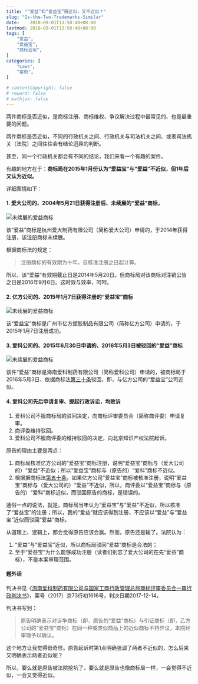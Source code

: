 ```yaml
---
title: "“爱益”和“爱益宝”既近似，又不近似？"
slug: "Is-the-Two-Trademarks-Similar"
date:    2018-09-01T13:50:40+08:00
lastmod: 2018-09-01T13:50:40+08:00
tags: [
    "爱益",
    "爱益宝",
    "商标近似",
]
categories: [
    "Laws",
    "案例",
]

# contentCopyright: false
# reward: false
# mathjax: false
---
```


两件商标是否近似，是商标注册、商标维权、争议解决过程中最常见的、也是最重要的问题。

两件商标是否近似，不同的行政机关之间、行政机关与司法机关之间、或者司法机关（法院）之间往往会有结论迥异的判断。

甚至，同一个行政机关都会有不同的结论，我们来看一个有趣的案件。<!--more-->

有趣的地方在于：**商标局在2015年1月份认为“爱益宝”与“爱益”不近似，但1年后又认为近似。**

详细案情如下：

#### 1. 爱大公司的、2004年5月21日获得注册后、未续展的“爱益”商标，

![未续展的爱益商标](/img/201809/3352735-aiyi.png)

该“爱益”商标是杭州爱大制药有限公司（简称爱大公司）申请的，于2014年获得注册，该注册商标未续展。

根据商标法的规定：

> 注册商标的有效期为十年，自核准注册之日起计算。

所以，该“爱益”有效期截止日是2014年5月20日。但商标局对该商标对注销公告之日是2016年9月6日。这时效与效率，呵呵。

#### 2. 亿方公司的、2015年1月7日获得注册的“爱益宝”商标

![未续展的爱益商标](/img/201809/13114660-aiyibao.png)

该“爱益宝”商标是广州市亿方塑胶制品有限公司（简称亿方公司）申请的，于2015年1月7日注册成功。


#### 3. 爱科公司的、2015年6月30日申请的、2016年5月3日被驳回的“爱益”商标

![未续展的爱益商标](/img/201809/17321831-aiyi.png)

该件“爱益”商标是海南爱科制药有限公司（简称爱科公司）申请的，被商标局于2016年5月3日、依据商标法[第三十条](/post/trademark-law-2017/#第三十条)驳回，即，与亿方公司的“爱益宝”公司近似。

#### 4. 爱科公司先后申请复审、提起行政诉讼，均败诉

1. 爱科公司不服商标局的驳回决定，向商标评审委员会（简称商评委）申请复审。
2. 商评委维持驳回。
3. 爱科公司不服商评委的维持驳回的决定，向北京知识产权法院起诉。

原告的理由主要是两点：

1. 商标局核准亿方公司的“爱益宝”商标注册，说明“爱益宝”商标与（爱大公司的）“爱益”不近似；所以“爱益宝”商标与（原告的）“爱科”商标不近似。
2. 根据据商标法[第五十条](/post/trademark-law-2017/#第五十条)，如果亿方公司“爱益宝”商标被核准注册，说明“爱益宝”商标与（爱大公司的）“爱益”不近似，所以，商评委以“爱益宝”商标与（原告的）“爱科”商标近似，而驳回原告的商标，是错误的。

通俗一点的说法，就是，商标局当年认为“爱益宝”与“爱益”不近似，所以核准了“爱益宝”的注册；所以，我的“爱益”就应该得到注册，不应该以“爱益”与“爱益宝”近似而驳回“爱益”商标。

从道理上、逻辑上，都会觉得原告应该会赢。然而，原告还是输了。法院认为：

1. “爱益”与“爱益宝”近似，所以商标局驳回“爱益”商标是合法的；
2. 至于“爱益宝”为什么能够成功注册（读者们别忘了爱大公司的在先“爱益”商标），不是本案审理范围。

####  题外话

判决书见《[海南爱科制药有限公司与国家工商行政管理总局商标评审委员会一审行政判决书](https://www.jufaanli.com/wenshu/b1O7658h)》，案号（2017）京73行初1616号，判决日期2017-12-14。

判决书写到：

> 原告明确表示对诉争商标（即，原告的“爱益”商标）与引证商标（即，乙方公司的“爱益宝”商标）在同一种或类似商品上的近似商标不持异议，本院经审理予以确认。

这个地方让我觉得很奇怪。原告起诉时第1点明确强调了两者不近似的，怎么后来又明确表示两者近似呢？

所以，要么就是原告被法院挖坑了，要么就是原告也像商标局一样，一会觉得不近似，一会又觉得近似。